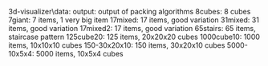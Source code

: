 3d-visualizer\data:
output: output of packing algorithms
8cubes: 8 cubes
7giant: 7 items, 1 very big item
17mixed: 17 items, good variation
31mixed: 31 items, good variation
17mixed2: 17 items, good variation
65stairs: 65 items, staircase pattern
125cube20: 125 items, 20x20x20 cubes
1000cube10: 1000 items, 10x10x10 cubes
150-30x20x10: 150 items, 30x20x10 cubes
5000-10x5x4: 5000 items, 10x5x4 cubes

